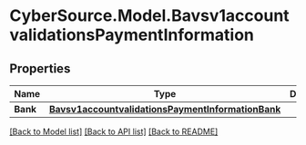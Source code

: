 # CyberSource.Model.Bavsv1accountvalidationsPaymentInformation
## Properties

Name | Type | Description | Notes
------------ | ------------- | ------------- | -------------
**Bank** | [**Bavsv1accountvalidationsPaymentInformationBank**](Bavsv1accountvalidationsPaymentInformationBank.md) |  | 

[[Back to Model list]](../README.md#documentation-for-models) [[Back to API list]](../README.md#documentation-for-api-endpoints) [[Back to README]](../README.md)

